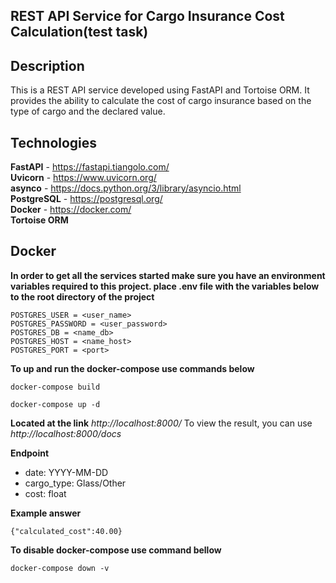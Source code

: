 ## REST API Service for Cargo Insurance Cost Calculation(test task)

## Description
This is a REST API service developed using FastAPI and Tortoise ORM. It provides the ability to calculate the cost of cargo insurance based on the type of cargo and the declared value.

## Technologies
**FastAPI** - <https://fastapi.tiangolo.com/>\
**Uvicorn** - <https://www.uvicorn.org/>\
**asynco** - <https://docs.python.org/3/library/asyncio.html>\
**PostgreSQL** - <https://postgresql.org/>\
**Docker** - <https://docker.com/>\
**Tortoise ORM** 

## Docker
**In order to get all the services started make sure you have an environment variables required to this project. place .env file with the variables below to the root directory of the project**
```
POSTGRES_USER = <user_name>
POSTGRES_PASSWORD = <user_password>
POSTGRES_DB = <name_db>
POSTGRES_HOST = <name_host>
POSTGRES_PORT = <port>
```
**To up and run the docker-compose use commands below**
```
docker-compose build
```
```
docker-compose up -d
```

**Located at the link**
*http://localhost:8000/*
To view the result, you can use *http://localhost:8000/docs*

**Endpoint**
- date: YYYY-MM-DD
- cargo_type: Glass/Other
- cost: float

**Example answer**
```
{"calculated_cost":40.00}
```

**To disable docker-compose use command bellow**
```
docker-compose down -v
```